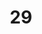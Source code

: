 ---
title: "29"
imageurl: "../src/content/assets/29.webp"
dwnurl: "https://imgs1.thamizhnation.org/29.jpg"
tags: ['thalaivar']
---